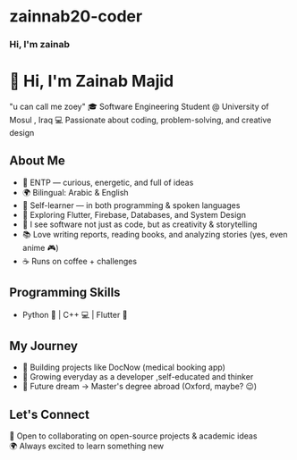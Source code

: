 # zainnab20-coder
### Hi, I'm zainab 
# 👋 Hi, I'm Zainab Majid  
"u can call me zoey"
🎓 Software Engineering Student @ University of Mosul , Iraq
💻 Passionate about coding, problem-solving, and creative design  

## About Me  
- 🧩 ENTP — curious, energetic, and full of ideas
- 🌍 Bilingual: Arabic & English
-  🌱 Self-learner — in both programming & spoken languages  
- 🚀 Exploring Flutter, Firebase, Databases, and System Design
- 🎨 I see software not just as code, but as creativity & storytelling  
- 📚 Love writing reports, reading books, and analyzing stories (yes, even anime 🎮)  
- ☕ Runs on coffee + challenges

 ## Programming Skills  
- Python 🐍 | C++ 💻 | Flutter 📱  

## My Journey  
- 📌 Building projects like DocNow (medical booking app)  
- 🌱 Growing everyday as a developer ,self-educated and thinker 
- 🎯 Future dream → Master's degree abroad (Oxford, maybe? 😉)  

## Let's Connect  
💼 Open to collaborating on open-source projects & academic ideas  
🌍 Always excited to learn something new
